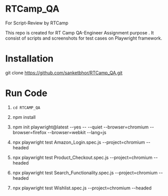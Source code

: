 # RTCamp_QA
For Script-Review by RTCamp

This repo is created for RT Camp QA-Engineer Assignment purpose .
It consist of scripts and screenshots for test cases on Playwright framework.

# Installation

git clone https://github.com/sanketbhor/RTCamp_QA.git

# Run Code

1. ```cd RTCAMP_QA```

2. npm install

3. npm init playwright@latest --yes -- --quiet --browser=chromium --browser=firefox --browser=webkit --lang=js 

4. npx playwright test Amazon_Login.spec.js --project=chromium --headed

5. npx playwright test Product_Checkout.spec.js --project=chromium --headed

6. npx playwright test Search_Functionality.spec.js --project=chromium --headed

7. npx playwright test Wishlist.spec.js --project=chromium --headed



